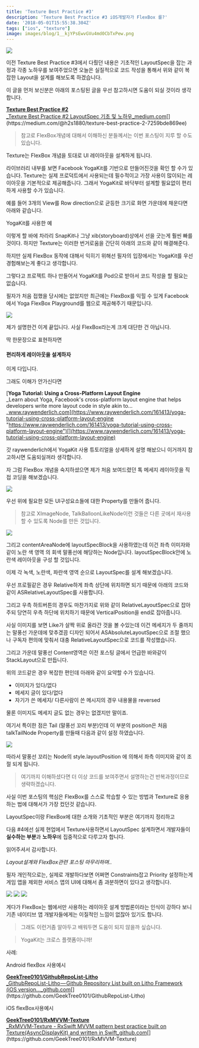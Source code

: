 ```yaml
---
title: 'Texture Best Practice #3'
description: 'Texture Best Practice #3 iOS개발자가 FlexBox 를?'
date: '2018-05-01T15:55:38.304Z'
tags: ["ios", "texture"]
image: images/blog/1__kjYPsEwvGVu4md0CbTxPew.png
---
```


![](/images/blog/1__kjYPsEwvGVu4md0CbTxPew.png)

이전 Texture Best Practice #3에서 다뤘던 내용은 기초적인 LayoutSpec을 잡는 과정과 각종 노하우를 보여주었으면 오늘은 실질적으로 코드 작성을 통해서 위와 같이 복잡한 Layout을 설계를 해보도록 하겠습니다.

이 글을 먼저 보신분은 아래의 포스팅된 글을 우선 참고하시면 도움이 되실 것이라 생각합니다.

[**Texture Best Practice #2**  
_Texture Best Practice #2 LayoutSpec 기초 및 노하우_medium.com](https://medium.com/@h2s1880/texture-best-practice-2-7259bde869ee "https://medium.com/@h2s1880/texture-best-practice-2-7259bde869ee")[](https://medium.com/@h2s1880/texture-best-practice-2-7259bde869ee)

> 참고로 FlexBox개념에 대해서 이해하신 분들께서는 이번 포스팅이 지루 할 수도 있습니다.

Texture는 FlexBox 개념을 토대로 UI 레이아웃을 설계하게 됩니다.

라이브러리 내부를 보면 Facebook YogaKit를 기반으로 만들어진것을 확인 할 수가 있습니다. Texture는 실제 프로덕트에서 사용되는데 필수적이고 가장 사용이 많이되는 레이아웃을 기본적으로 제공해줍니다. 그래서 YogaKit로 바닥부터 설계할 필요없이 편리하게 사용할 수가 있습니다.

예를 들어 3개의 View를 Row direction으로 균등한 크기로 화면 가운데에 채운다면 아래와 같습니다.

YogaKit를 사용한 예

이렇게 할 바에 차라리 SnapKit나 그냥 xib(storyboard)상에서 선을 긋는게 훨씬 빠를 것이다. 하지만 Texture는 이러한 번거로움을 간단히 아래의 코드와 같이 해결해준다.

하지만 실제 FlexBox 동작에 대해서 익히기 위해선 필자의 입장에서는 YogaKit를 우선 경험해보는게 좋다고 생각합니다.

그렇다고 프로젝트 하나 만들어서 YogaKit를 Pod으로 받아서 코드 작성을 할 필요는 없습니다.

필자가 처음 접했을 당시에는 없었지만 최근에는 FlexBox를 익힐 수 있게 Facebook에서 Yoga FlexBox Playground를 웹으로 제공해주기 때문입니다.

![](/images/blog/1__v__mwEcyDtPtyu7J1nyPC7w.png)

제가 설명한건 이게 끝입니다. 사실 FlexBox라는게 크게 대단한 건 아닙니다.

딱 한문장으로 표현하자면

#### 편리하게 레이아웃을 설계하자

이게 다입니다.

그래도 이해가 안가신다면

[**Yoga Tutorial: Using a Cross-Platform Layout Engine**  
_Learn about Yoga, Facebook's cross-platform layout engine that helps developers write more layout code in style akin to…_www.raywenderlich.com](https://www.raywenderlich.com/161413/yoga-tutorial-using-cross-platform-layout-engine "https://www.raywenderlich.com/161413/yoga-tutorial-using-cross-platform-layout-engine")[](https://www.raywenderlich.com/161413/yoga-tutorial-using-cross-platform-layout-engine)

갓 raywenderlich에서 YogaKit 사용 튜토리얼을 상세하게 설명 해놨으니 이거까지 참고하시면 도움되실꺼라 생각합니다.

자 그럼 FlexBox 개념을 숙지하셨으면 제가 처음 보여드렸던 톡 메세지 레이아웃을 직접 코딩을 해보겠습니다.

![](/images/blog/1__kjYPsEwvGVu4md0CbTxPew.png)

우선 위에 필요한 모든 UI구성요소들에 대한 Property를 만들어 줍니다.

> 참고로 XImageNode, TalkBalloonLikeNode이런 것들은 다른 곳에서 재사용 할 수 있도록 Node를 만든 것입니다.

![](/images/blog/1__4XbR1NGtLHeP9__Ca6ArXaQ.png)

그리고 contentAreaNode에 layoutSpecBlock을 사용하였는데 이건 좌측 이미자와 같이 노란 색 영역 의 회색 말풍선에 해당하는 Node입니다. layoutSpecBlock안에 노란색 레이아웃을 구성 할 것입니다.

이제 각 녹색, 노란색, 파란색 영역 순으로 LayoutSpec를 설계 해보겠습니다.

우선 프로필같은 경우 Relative하게 좌측 상단에 위치하면 되기 때문에 아래의 코드와 같이 ASRelativeLayoutSpec를 사용합니다.

그리고 우측 하트버튼의 경우도 마찬가지로 위와 같이 RelativeLayoutSpec으로 잡아주되 당연히 우측 하단에 위치하기 때문에 VerticalPosition을 end로 잡아줍니다.

사실 이미지를 보면 Like가 살짝 위로 올라간 것을 볼 수있는데 이건 메세지가 두 줄까지는 말풍선 가운데에 맞추겠끔 디자인 되어서 ASAbsoluteLayoutSpec으로 조절 했으나 구독자 편의에 맞춰서 대충 RelativeLayoutSpec으로 코드를 작성했습니다.

그리고 가운데 말풍선 Content영역은 이전 포스팅 글에서 언급한 바와같이 StackLayout으로 만듭니다.

위의 코드같은 경우 복잡한 편인데 아래와 같이 요약할 수가 있습니다.

*   이미지가 있다/없다
*   메세지 글이 있다/없다
*   자기가 쓴 메세지/ 다른사람이 쓴 메시지의 경우 내용물을 reversed

물론 이미지도 메세지 글도 없는 경우는 없겠지만 말이죠.

여기서 특이한 점은 Tail (말풍선 꼬리 부분)인데 이 부분의 position은 처음 talkTailNode Property를 만들때 다음과 같이 설정 하였습니다.

![](/images/blog/1__0pdPLYqOSeJdXFcwVZy9Kg.png)

따라서 말풍선 꼬리는 Node의 style.layoutPosition 에 의해서 좌측 이미지와 같이 조절 되게 됩니다.

> 여기까지 이해하셨다면 더 이상 코드를 보여주면서 설명하는건 반복과정이므로 생략하겠습니다.

사실 이번 포스팅의 핵심은 FlexBox를 스스로 학습할 수 있는 방법과 Texture로 응용하는 법에 대해서가 가장 컸던것 같습니다.

LayoutSpec이랑 FlexBox에 대한 소개와 기초적인 부분은 여기까지 정리하고

다음 #4에선 실제 현업에서 Texture사용하면서 LayoutSpec 설계하면서 개발자들이 **실수하는 부분**과 **노하우**에 집중적으로 다루고자 합니다.

읽어주셔서 감사합니다.

_Layout설계와 FlexBox관련 포스팅 마무리하며.._

필자 개인적으로는, 실제로 개발하다보면 어쩌면 Constraints잡고 Priority 설정하는게 게임 앱을 제외한 서비스 앱의 UI에 대해서 좀 과분하면이 있다고 생각합니다.

![](/images/blog/1__Xf5tFn0pZA8hUMfDnjJgqw.png)
![](/images/blog/1__7__xrOFfiMzg8yTC0__huxtw.png)
![](/images/blog/1__GDbZS4qfPcBcSy7DWHfPow.png)

게다가 FlexBox는 웹에서만 사용하는 레이아웃 설계 방법론이라는 인식이 강하다 보니 기존 네이티브 앱 개발자들에게는 이질적인 느낌이 없잖아 있기도 합니다.

> 그래도 이런거좀 알아두고 배워두면 도움이 되지 않을까 싶습니다.

> YogaKit는 크로스 플랫폼이니까!

사례:

Android flexBox 사용예시

[**GeekTree0101/GithubRepoList-Litho**  
_GithubRepoList-Litho — Github Repository List built on Litho Framework (iOS version…_github.com](https://github.com/GeekTree0101/GithubRepoList-Litho "https://github.com/GeekTree0101/GithubRepoList-Litho")[](https://github.com/GeekTree0101/GithubRepoList-Litho)

iOS flexBox사용예시

[**GeekTree0101/RxMVVM-Texture**  
_RxMVVM-Texture - RxSwift MVVM pattern best practice built on Texture(AsyncDisplayKit) and written in Swift_github.com](https://github.com/GeekTree0101/RxMVVM-Texture "https://github.com/GeekTree0101/RxMVVM-Texture")[](https://github.com/GeekTree0101/RxMVVM-Texture)